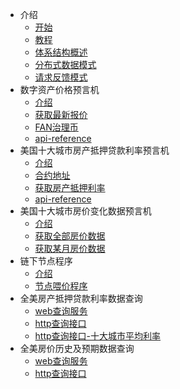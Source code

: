 - 介绍
  - [开始](README.md)
  - [教程](tutorials.md)
  - [体系结构概述](architecture-overview.md)
  - [分布式数据模式](architecture-decentralized-model.md)
  - [请求反馈模式](architecture-request-model.md)
- 数字资产价格预言机
  - [介绍](oracle-price-introduction.md)
  - [获取最新报价](oracle-price-get-the-lastest-price.md)
  - [FAN治理币](fan_g.md)
  - [api-reference](oracle-price-feeds-api-reference.md)
- 美国十大城市房产抵押贷款利率预言机
  - [介绍](oracle-rate-introduction.md)
  - [合约地址](oracle-rate-contract-address.md)
  - [获取房产抵押利率](oracle-rate-get-rate.md)
  - [api-reference](oracle-rate-feed-api-reference.md)
- 美国十大城市房价变化数据预言机
  - [介绍](oracle-housePrice-introduction.md)
  - [获取全部房价数据](oracle-housePrice-get-all-price.md)
  - [获取某月房价数据](oracle-housePrice-get-month-price.md)
- 链下节点程序
  - [介绍](node-introduction.md)
  - [节点喂价程序](node-update.md)
- 全美房产抵押贷款利率数据查询
  - [web查询服务](http-rate-introduction.md)
  - [http查询接口](http-rate-api.md)
  - [http查询接口-十大城市平均利率](http-rate-api-average.md)
- 全美房价历史及预期数据查询
  - [web查询服务](http-housePrice-introduction.md)
  - [http查询接口](http-housePrice-api.md)
